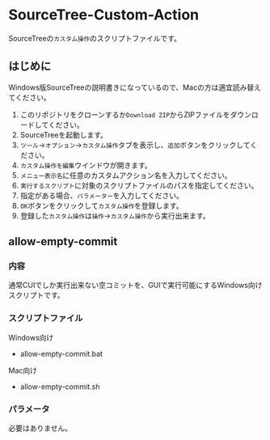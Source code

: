 SourceTree-Custom-Action
========================

SourceTreeの`カスタム操作`のスクリプトファイルです。

## はじめに

Windows版SourceTreeの説明書きになっているので、Macの方は適宜読み替えてください。

1. このリポジトリをクローンするか`Download ZIP`からZIPファイルをダウンロードしてください。
2. SourceTreeを起動します。
3. `ツール`→`オプション`→`カスタム操作`タブを表示し、`追加`ボタンをクリックしてください。
4. `カスタム操作を編集`ウインドウが開きます。
5. `メニュー表示名`に任意のカスタムアクション名を入力してください。
6. `実行するスクリプト`に対象のスクリプトファイルのパスを指定してください。
7. 指定がある場合、`パラメーター`を入力してください。
8. `OK`ボタンをクリックして`カスタム操作`を登録します。
9. 登録した`カスタム操作`は`操作`→`カスタム操作`から実行出来ます。

## allow-empty-commit

### 内容

通常CUIでしか実行出来ない空コミットを、GUIで実行可能にするWindows向けスクリプトです。

### スクリプトファイル

Windows向け
- allow-empty-commit.bat

Mac向け
- allow-empty-commit.sh

### パラメータ

必要はありません。
